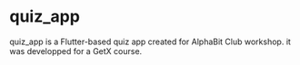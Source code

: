 # quiz_app

quiz_app is a Flutter-based quiz app created for AlphaBit Club workshop. it was developped for a GetX course.





 
